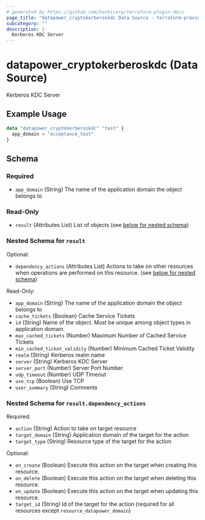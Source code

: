 ```yaml
---
# generated by https://github.com/hashicorp/terraform-plugin-docs
page_title: "datapower_cryptokerberoskdc Data Source - terraform-provider-datapower"
subcategory: ""
description: |-
  Kerberos KDC Server
---
```


# datapower_cryptokerberoskdc (Data Source)

Kerberos KDC Server

## Example Usage

```terraform
data "datapower_cryptokerberoskdc" "test" {
  app_domain = "acceptance_test"
}
```

<!-- schema generated by tfplugindocs -->
## Schema

### Required

- `app_domain` (String) The name of the application domain the object belongs to

### Read-Only

- `result` (Attributes List) List of objects (see [below for nested schema](#nestedatt--result))

<a id="nestedatt--result"></a>
### Nested Schema for `result`

Optional:

- `dependency_actions` (Attributes List) Actions to take on other resources when operations are performed on this resource. (see [below for nested schema](#nestedatt--result--dependency_actions))

Read-Only:

- `app_domain` (String) The name of the application domain the object belongs to
- `cache_tickets` (Boolean) Cache Service Tickets
- `id` (String) Name of the object. Must be unique among object types in application domain.
- `max_cached_tickets` (Number) Maximum Number of Cached Service Tickets
- `min_cached_ticket_validity` (Number) Minimum Cached Ticket Validity
- `realm` (String) Kerberos realm name
- `server` (String) Kerberos KDC Server
- `server_port` (Number) Server Port Number
- `udp_timeout` (Number) UDP Timeout
- `use_tcp` (Boolean) Use TCP
- `user_summary` (String) Comments

<a id="nestedatt--result--dependency_actions"></a>
### Nested Schema for `result.dependency_actions`

Required:

- `action` (String) Action to take on target resource
- `target_domain` (String) Application domain of the target for the action
- `target_type` (String) Resource type of the target for the action

Optional:

- `on_create` (Boolean) Execute this action on the target when creating this resource.
- `on_delete` (Boolean) Execute this action on the target when deleting this resource.
- `on_update` (Boolean) Execute this action on the target when updating this resource.
- `target_id` (String) Id of the target for the action (required for all resources except `resource_datapower_domain`)
